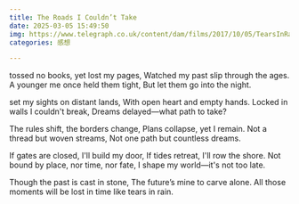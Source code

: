 ```yaml
---
title: The Roads I Couldn’t Take
date: 2025-03-05 15:49:50
img: https://www.telegraph.co.uk/content/dam/films/2017/10/05/TearsInRain-8_trans_NvBQzQNjv4Bq40NVKkzKgy7iV1BEZjiceW48E5hk3wG0G0anVB7mS8E.jpg?imwidth=680
categories: 感想

---
```


tossed no books, yet lost my pages,
Watched my past slip through the ages.
A younger me once held them tight,
But let them go into the night.

set my sights on distant lands,
With open heart and empty hands.
Locked in walls I couldn't break,
Dreams delayed—what path to take?

The rules shift, the borders change,
Plans collapse, yet I remain.
Not a thread but woven streams,
Not one path but countless dreams.

If gates are closed, I'll build my door,
If tides retreat, I'll row the shore.
Not bound by place, nor time, nor fate,
I shape my world—it's not too late.

Though the past is cast in stone,
The future’s mine to carve alone.
All those moments will be lost in time
like tears in rain. 